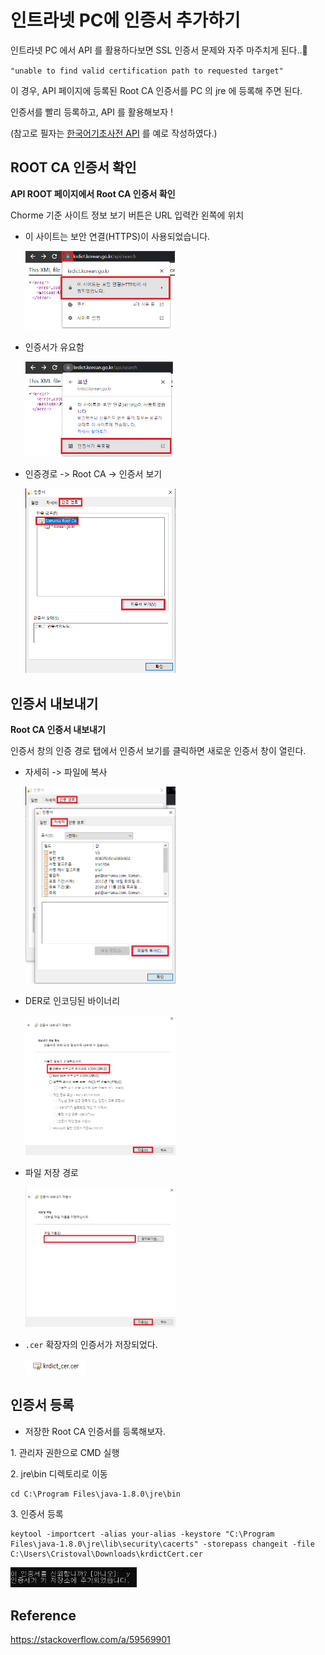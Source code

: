 # 인트라넷 PC에 인증서 추가하기

인트라넷 PC 에서 API 를 활용하다보면 SSL 인증서 문제와 자주 마주치게 된다..🤔

`"unable to find valid certification path to requested target"`

이 경우, API 페이지에 등록된 Root CA 인증서를 PC 의 jre 에 등록해 주면 된다.

인증서를 빨리 등록하고, API 를 활용해보자 !

(참고로 필자는 [한국어기초사전 API](https://krdict.korean.go.kr/openApi/openApiInfo) 를 예로 작성하였다.)

## ROOT CA 인증서 확인

**API ROOT 페이지에서 Root CA 인증서 확인**

Chorme 기준 사이트 정보 보기 버튼은 URL 입력칸 왼쪽에 위치

- 이 사이트는 보안 연결(HTTPS)이 사용되었습니다.

    <img src="https://raw.githubusercontent.com/jihunparkme/blog/main/img/api-certification/1.png" width="50%">

- 인증서가 유요함

    <img src="https://raw.githubusercontent.com/jihunparkme/blog/main/img/api-certification/2.png" width="50%">

- 인증경로 -> Root CA -> 인증서 보기

    <img src="https://raw.githubusercontent.com/jihunparkme/blog/main/img/api-certification/3.png" width="50%">

## 인증서 내보내기

**Root CA 인증서 내보내기**

인증서 창의 인증 경로 탭에서 인증서 보기를 클릭하면 새로운 인증서 창이 열린다.

- 자세히 -> 파일에 복사

    <img src="https://raw.githubusercontent.com/jihunparkme/blog/main/img/api-certification/4.png" width="50%">

- DER로 인코딩된 바이너리

    <img src="https://raw.githubusercontent.com/jihunparkme/blog/main/img/api-certification/5.png" width="50%">

- 파일 저장 경로

    <img src="https://raw.githubusercontent.com/jihunparkme/blog/main/img/api-certification/6.png" width="50%">

- `.cer` 확장자의 인증서가 저장되었다.

    <img src="https://raw.githubusercontent.com/jihunparkme/blog/main/img/api-certification/7.png" width="20%">

## 인증서 등록

- 저장한 Root CA 인증서를 등록해보자.

1\. 관리자 권한으로 CMD 실행

2\. jre\bin 디렉토리로 이동

```console
cd C:\Program Files\java-1.8.0\jre\bin
```

3\. 인증서 등록

```console
keytool -importcert -alias your-alias -keystore "C:\Program Files\java-1.8.0\jre\lib\security\cacerts" -storepass changeit -file C:\Users\Cristoval\Downloads\krdictCert.cer
```

<img src="https://raw.githubusercontent.com/jihunparkme/blog/main/img/api-certification/8.png" width="40%">

## Reference

https://stackoverflow.com/a/59569901
